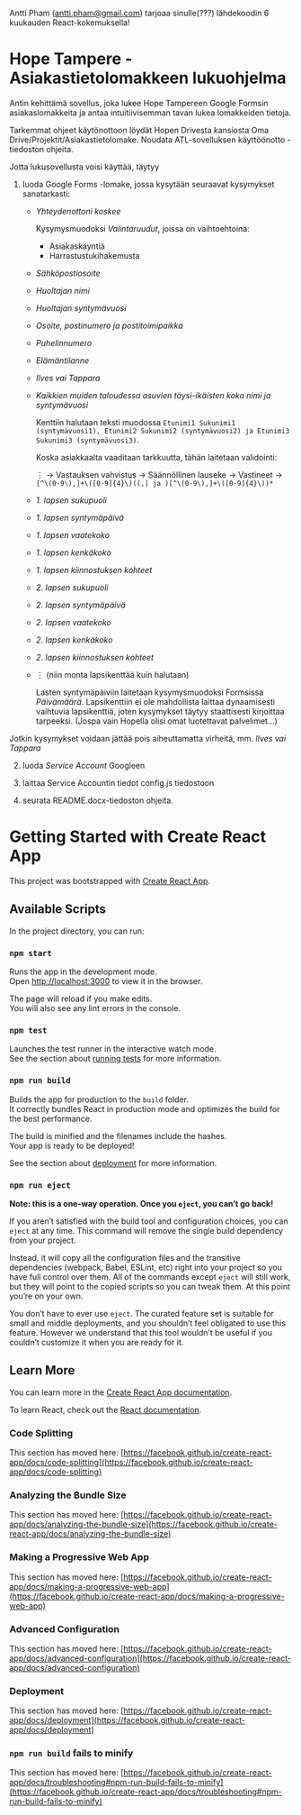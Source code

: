 Antti Pham (antti.pham@gmail.com) tarjoaa sinulle(???) lähdekoodin 6 kuukauden React-kokemuksella!

# Hope Tampere - Asiakastietolomakkeen lukuohjelma

Antin kehittämä sovellus, joka lukee Hope Tampereen Google Formsin asiakaslomakkeita ja antaa intuitiivisemman tavan lukea lomakkeiden tietoja.

Tarkemmat ohjeet käytönottoon löydät Hopen Drivesta kansiosta Oma Drive/Projektit/Asiakastietolomake. Noudata ATL-sovelluksen käyttöönotto -tiedoston ohjeita.

Jotta lukusovellusta voisi käyttää, täytyy
1. luoda Google Forms -lomake, jossa kysytään seuraavat kysymykset sanatarkasti:
   - _Yhteydenottoni koskee_
   
     Kysymysmuodoksi _Valintaruudut_, joissa on vaihtoehtoina:
     - Asiakaskäyntiä
     - Harrastustukihakemusta
     
   - _Sähköpostiosoite_
   - _Huoltajan nimi_
   - _Huoltajan syntymävuosi_
   - _Osoite, postinumero ja postitoimipaikka_
   - _Puhelinnumero_
   - _Elämäntilanne_
   - _Ilves vai Tappara_
   - _Kaikkien muiden taloudessa asuvien täysi-ikäisten koko nimi ja syntymävuosi_
       
     Kenttiin halutaan teksti muodossa `Etunimi1 Sukunimi1 (syntymävuosi1), Etunimi2 Sukunimi2 (syntymävuosi2) ja Etunimi3 Sukunimi3 (syntymävuosi3)`.
     
     Koska asiakkaalta vaaditaan tarkkuutta, tähän laitetaan validointi:
     
     ⋮ -> Vastauksen vahvistus -> Säännöllinen lauseke -> Vastineet -> `[^\(0-9\),]+\([0-9]{4}\)((,| ja )[^\(0-9\),]+\([0-9]{4}\))*`

   - _1\. lapsen sukupuoli_
   - _1\. lapsen syntymäpäivä_
   - _1\. lapsen vaatekoko_
   - _1\. lapsen kenkäkoko_
   - _1\. lapsen kiinnostuksen kohteet_
   - _2\. lapsen sukupuoli_
   - _2\. lapsen syntymäpäivä_
   - _2\. lapsen vaatekoko_
   - _2\. lapsen kenkäkoko_
   - _2\. lapsen kiinnostuksen kohteet_
   - ⋮ (niin monta lapsikenttää kuin halutaan)
     
     Lasten syntymäpäiviin laitetaan kysymysmuodoksi Formsissa _Päivämäärä_.
     Lapsikenttiin ei ole mahdollista laittaa dynaamisesti vaihtuvia lapsikenttiä, joten kysymykset täytyy staattisesti kirjoittaa tarpeeksi. (Jospa vain Hopella olisi omat luotettavat palvelimet...)

  Jotkin kysymykset voidaan jättää pois aiheuttamatta virheitä, mm. _Ilves vai Tappara_

2. luoda _Service Account_ Googleen

3. laittaa Service Accountin tiedot config.js tiedostoon

4. seurata README.docx-tiedoston ohjeita.

# Getting Started with Create React App

This project was bootstrapped with [Create React App](https://github.com/facebook/create-react-app).

## Available Scripts

In the project directory, you can run:

### `npm start`

Runs the app in the development mode.\
Open [http://localhost:3000](http://localhost:3000) to view it in the browser.

The page will reload if you make edits.\
You will also see any lint errors in the console.

### `npm test`

Launches the test runner in the interactive watch mode.\
See the section about [running tests](https://facebook.github.io/create-react-app/docs/running-tests) for more information.

### `npm run build`

Builds the app for production to the `build` folder.\
It correctly bundles React in production mode and optimizes the build for the best performance.

The build is minified and the filenames include the hashes.\
Your app is ready to be deployed!

See the section about [deployment](https://facebook.github.io/create-react-app/docs/deployment) for more information.

### `npm run eject`

**Note: this is a one-way operation. Once you `eject`, you can’t go back!**

If you aren’t satisfied with the build tool and configuration choices, you can `eject` at any time. This command will remove the single build dependency from your project.

Instead, it will copy all the configuration files and the transitive dependencies (webpack, Babel, ESLint, etc) right into your project so you have full control over them. All of the commands except `eject` will still work, but they will point to the copied scripts so you can tweak them. At this point you’re on your own.

You don’t have to ever use `eject`. The curated feature set is suitable for small and middle deployments, and you shouldn’t feel obligated to use this feature. However we understand that this tool wouldn’t be useful if you couldn’t customize it when you are ready for it.

## Learn More

You can learn more in the [Create React App documentation](https://facebook.github.io/create-react-app/docs/getting-started).

To learn React, check out the [React documentation](https://reactjs.org/).

### Code Splitting

This section has moved here: [https://facebook.github.io/create-react-app/docs/code-splitting](https://facebook.github.io/create-react-app/docs/code-splitting)

### Analyzing the Bundle Size

This section has moved here: [https://facebook.github.io/create-react-app/docs/analyzing-the-bundle-size](https://facebook.github.io/create-react-app/docs/analyzing-the-bundle-size)

### Making a Progressive Web App

This section has moved here: [https://facebook.github.io/create-react-app/docs/making-a-progressive-web-app](https://facebook.github.io/create-react-app/docs/making-a-progressive-web-app)

### Advanced Configuration

This section has moved here: [https://facebook.github.io/create-react-app/docs/advanced-configuration](https://facebook.github.io/create-react-app/docs/advanced-configuration)

### Deployment

This section has moved here: [https://facebook.github.io/create-react-app/docs/deployment](https://facebook.github.io/create-react-app/docs/deployment)

### `npm run build` fails to minify

This section has moved here: [https://facebook.github.io/create-react-app/docs/troubleshooting#npm-run-build-fails-to-minify](https://facebook.github.io/create-react-app/docs/troubleshooting#npm-run-build-fails-to-minify)
